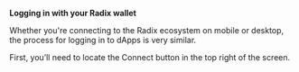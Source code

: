 **Logging in with your Radix wallet**

Whether you're connecting to the Radix ecosystem on mobile or desktop, the process for logging in to dApps is very similar.

First, you’ll need to locate the Connect button in the top right of the screen.
